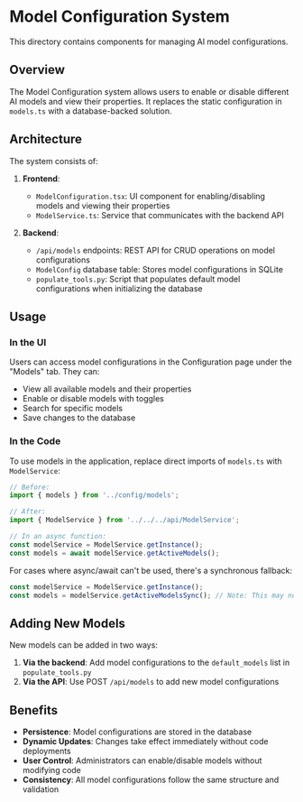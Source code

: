 # Model Configuration System

This directory contains components for managing AI model configurations.

## Overview

The Model Configuration system allows users to enable or disable different AI models and view their properties. It replaces the static configuration in `models.ts` with a database-backed solution.

## Architecture

The system consists of:

1. **Frontend**:
   - `ModelConfiguration.tsx`: UI component for enabling/disabling models and viewing their properties
   - `ModelService.ts`: Service that communicates with the backend API

2. **Backend**:
   - `/api/models` endpoints: REST API for CRUD operations on model configurations
   - `ModelConfig` database table: Stores model configurations in SQLite
   - `populate_tools.py`: Script that populates default model configurations when initializing the database

## Usage

### In the UI

Users can access model configurations in the Configuration page under the "Models" tab. They can:

- View all available models and their properties
- Enable or disable models with toggles
- Search for specific models
- Save changes to the database

### In the Code

To use models in the application, replace direct imports of `models.ts` with `ModelService`:

```typescript
// Before:
import { models } from '../config/models';

// After:
import { ModelService } from '../../../api/ModelService';

// In an async function:
const modelService = ModelService.getInstance();
const models = await modelService.getActiveModels();
```

For cases where async/await can't be used, there's a synchronous fallback:

```typescript
const modelService = ModelService.getInstance();
const models = modelService.getActiveModelsSync(); // Note: This may not reflect the latest changes
```

## Adding New Models

New models can be added in two ways:

1. **Via the backend**: Add model configurations to the `default_models` list in `populate_tools.py`
2. **Via the API**: Use POST `/api/models` to add new model configurations

## Benefits

- **Persistence**: Model configurations are stored in the database
- **Dynamic Updates**: Changes take effect immediately without code deployments
- **User Control**: Administrators can enable/disable models without modifying code
- **Consistency**: All model configurations follow the same structure and validation 